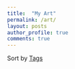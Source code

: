 ```yaml
---
title:  "My Art"
permalink: /art/
layout: posts
author_profile: true
comments: true
---
```


Sort by <i class="fas fa-fw fa-tags" aria-hidden="true"></i> [Tags](/tags)